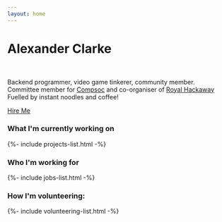 ```yaml
---
layout: home
---
```




<div class="jumbotron">
  <h1>Alexander Clarke</h1>
  <br>
  <p>
      Backend programmer, video game tinkerer, community member.<br>
      Committee member for <a href="https://computingsociety.co.uk/#/">Compsoc</a> and co-organiser of <a href="http://royalhackaway.com/">Royal Hackaway</a><br>
      Fuelled by instant noodles and coffee!
  </p>

  <a href="mailto:Alexander_M_Clarke@live.co.uk" target="_blank" class="btn btn-primary">Hire Me</a>

</div>



### What I'm currently working on


{%- include projects-list.html -%}


### Who I'm working for

{%- include jobs-list.html -%}


### How I'm volunteering:

{%- include volunteering-list.html -%}
